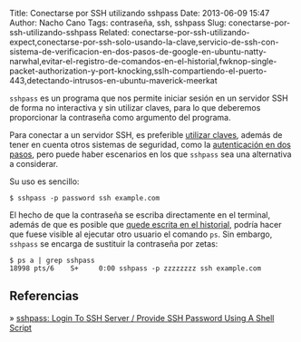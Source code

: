 Title: Conectarse por SSH utilizando sshpass
Date: 2013-06-09 15:47
Author: Nacho Cano
Tags: contraseña, ssh, sshpass
Slug: conectarse-por-ssh-utilizando-sshpass
Related: conectarse-por-ssh-utilizando-expect,conectarse-por-ssh-solo-usando-la-clave,servicio-de-ssh-con-sistema-de-verificacion-en-dos-pasos-de-google-en-ubuntu-natty-narwhal,evitar-el-registro-de-comandos-en-el-historial,fwknop-single-packet-authorization-y-port-knocking,sslh-compartiendo-el-puerto-443,detectando-intrusos-en-ubuntu-maverick-meerkat

`sshpass` es un programa que nos permite iniciar sesión en un servidor
SSH de forma no interactiva y sin utilizar claves, para lo que deberemos
proporcionar la contraseña como argumento del programa.

Para conectar a un servidor SSH, es preferible [utilizar claves][],
además de tener en cuenta otros sistemas de seguridad, como la
[autenticación en dos pasos][], pero puede haber escenarios en los que
`sshpass` sea una alternativa a considerar.

Su uso es sencillo:

    $ sshpass -p password ssh example.com

El hecho de que la contraseña se escriba directamente en el terminal,
además de que es posible que [quede escrita en el historial][], podría
hacer que fuese visible al ejecutar otro usuario el comando `ps`. Sin
embargo, `sshpass` se encarga de sustituir la contraseña por zetas:

    $ ps a | grep sshpass
    18998 pts/6    S+     0:00 sshpass -p zzzzzzzz ssh example.com

Referencias
-----------

» [sshpass: Login To SSH Server / Provide SSH Password Using A Shell
Script][]

  [utilizar claves]: {filename}/admin/conectarse-por-ssh-solo-usando-la-clave.md
    "utilizar claves"
  [autenticación en dos pasos]: {filename}/admin/servicio-de-ssh-con-sistema-de-verificacion-en-dos-pasos-de-google-en-ubuntu-natty-narwhal.md
    "autenticación en dos pasos"
  [quede escrita en el historial]: {filename}/admin/evitar-el-registro-de-comandos-en-el-historial.md
    "quede escrita en el historial"
  [sshpass: Login To SSH Server / Provide SSH Password Using A Shell Script]: http://www.cyberciti.biz/faq/noninteractive-shell-script-ssh-password-provider/
    "sshpass: Login To SSH Server / Provide SSH Password Using A Shell Script"
